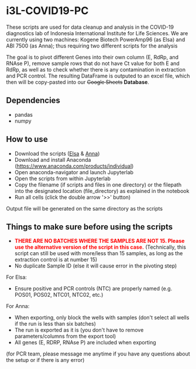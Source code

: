 # i3L-COVID19-PC
These scripts are used for data cleanup and analysis in the COVID-19 diagnostics lab of Indonesia International Institute for Life Sciences. We are currently using two machines: Kogene Biotech PowerAmp96 (as Elsa) and ABI 7500 (as Anna); thus requiring two different scripts for the analysis

The goal is to pivot different Genes into their own column (E, RdRp, and RNAse P), remove sample rows that do not have Ct value for both E and RdRp, as well as to check whether there is any contamination in extraction and PCR control. The resulting DataFrame is outputed to an excel file, which then will be copy-pasted into our ~~Google Sheets~~ **Database**.

## Dependencies
* pandas
* numpy

## How to use
* Download the scripts ([Elsa](https://drive.google.com/file/d/1188WCP-ucjbhiV4Ib9Qh8IMx9RN6DKcY/view?usp=sharing) & [Anna](https://drive.google.com/file/d/1hHkjVtMHIxGXo7jDPA7HswbcwscBKhfo/view?usp=sharing))
* Download and install Anaconda (https://www.anaconda.com/products/individual)
* Open anaconda-navigator and launch Jupyterlab
* Open the scripts from within Jupyterlab
* Copy the filename (if scripts and files in one directory) or the filepath into the designated location (file_directory) as explained in the notebook
* Run all cells (click the double arrow '>>' button)

Output file will be generated on the same directory as the scripts


## Things to make sure before using the scripts


* <span style="color:red">**THERE ARE NO BATCHES WHERE THE SAMPLES ARE NOT 15. Please use the alternative version of the script in this case.**</span> (Technically, this script can still be used with more/less than 15 samples, as long as the extraction control is at number 15)
* No duplicate Sample ID (else it will cause error in the pivoting step)

For Elsa:
* Ensure positive and PCR controls (NTC) are properly named (e.g. POS01, POS02, NTC01, NTC02, etc.)

For Anna:
* When exporting, only block the wells with samples (don't select all wells if the run is less than six batches)
* The run is exported as it is (you don't have to remove parameters/columns from the export tool)
* All genes (E, RDRP, RNAse P) are included when exporting


(for PCR team, please message me anytime if you have any questions about the setup or if there is any error)
